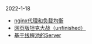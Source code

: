 2022-1-18

- [nginx代理和负载均衡](./gh-pages/nginx代理和负载均衡/index.html)
- [网页版坦克大战（unfinished）](./gh-pages/tank_vs/index.html)
- [基于线程池的Server](./gh-pages/基于线程池的Server/index.html)


